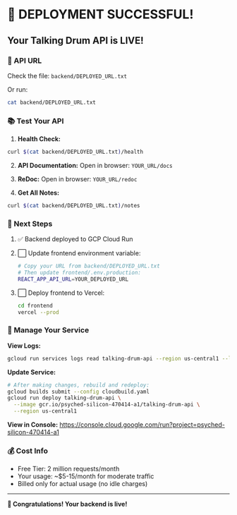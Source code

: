# 🎉 DEPLOYMENT SUCCESSFUL!

## Your Talking Drum API is LIVE!

### 🔗 API URL
Check the file: `backend/DEPLOYED_URL.txt`

Or run:
```bash
cat backend/DEPLOYED_URL.txt
```

### 📚 Test Your API

1. **Health Check:**
```bash
curl $(cat backend/DEPLOYED_URL.txt)/health
```

2. **API Documentation:**
Open in browser: `YOUR_URL/docs`

3. **ReDoc:**
Open in browser: `YOUR_URL/redoc`

4. **Get All Notes:**
```bash
curl $(cat backend/DEPLOYED_URL.txt)/notes
```

### 🎯 Next Steps

1. ✅ Backend deployed to GCP Cloud Run
2. ⬜ Update frontend environment variable:
   ```bash
   # Copy your URL from backend/DEPLOYED_URL.txt
   # Then update frontend/.env.production:
   REACT_APP_API_URL=YOUR_DEPLOYED_URL
   ```

3. ⬜ Deploy frontend to Vercel:
   ```bash
   cd frontend
   vercel --prod
   ```

### 🔧 Manage Your Service

**View Logs:**
```bash
gcloud run services logs read talking-drum-api --region us-central1 --limit 50
```

**Update Service:**
```bash
# After making changes, rebuild and redeploy:
gcloud builds submit --config cloudbuild.yaml
gcloud run deploy talking-drum-api \
  --image gcr.io/psyched-silicon-470414-a1/talking-drum-api \
  --region us-central1
```

**View in Console:**
https://console.cloud.google.com/run?project=psyched-silicon-470414-a1

### 💰 Cost Info
- Free Tier: 2 million requests/month
- Your usage: ~$5-15/month for moderate traffic
- Billed only for actual usage (no idle charges)

---

**🎊 Congratulations! Your backend is live!**
